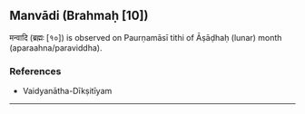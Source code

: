## Manvādi (Brahmaḥ [10])
मन्वादि (ब्रह्मः [१०]) is observed on Paurṇamāsī tithi of Āṣāḍhaḥ (lunar) month (aparaahna/paraviddha).


### References
* Vaidyanātha-Dīkṣitīyam


---
